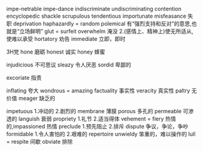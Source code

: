 impe-netrable
impe-dance
indiscriminate
undiscriminating
contention
encyclopedic
shackle
scrupulous
tendentious
importunate
misfeasance 失职
deprivation
haphazardly = random
polemical 有“强烈支持和反对”的意思,也就是“立场鲜明”
glut = surfeit
overwhelm 淹没 2.(感情上、精神上)使无所适从,使难以承受
hortatory  劝告
immediate  立即，即时

3H党
hone 磨砺
honest 诚实
honey  蜂蜜

injudicious  不可思议
sleazy 令人厌恶
sordid  卑鄙的

excoriate 指责

inflating 夸大
wondrous = amazing
factuality 事实性
veracity  真实性
paltry 无价值
meager 缺乏的

impetuous  1.冲动的  2.剧烈的
membrane 薄膜
porous 多孔的
permeable 可渗透的
languish 衰弱
propriety  1.礼节 2.适当得体
vehement = fiery 热情的,impassioned 热情 
preclude  1.预先阻止  2.排斥
dispute 争议，争论，争吵
formidable 1.令人害怕的  2.艰难的
repertoire
unwieldy  笨重的，难以操作的
lull = respite 间歇
obviate 排除
